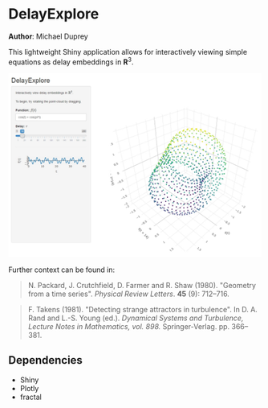 # DelayExplore
**Author**: Michael Duprey

This lightweight Shiny application allows for interactively viewing simple equations as delay embeddings in **R**<sup>3</sup>.

![DelayExplore](images/preview.jpg)

Further context can be found in:
>N. Packard, J. Crutchfield, D. Farmer and R. Shaw (1980). "Geometry from a time series". _Physical Review Letters_. **45** (9): 712–716.

>F. Takens (1981). "Detecting strange attractors in turbulence". In D. A. Rand and L.-S. Young (ed.). _Dynamical Systems and Turbulence, Lecture Notes in Mathematics, vol. 898._ Springer-Verlag. pp. 366–381.

## Dependencies
* Shiny
* Plotly
* fractal